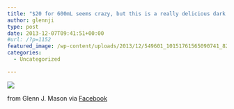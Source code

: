 ```yaml
---
title: "$20 for 600mL seems crazy, but this is a really delicious dark: xhocolate, roasted xhestnuts. And half way through & my lips are tingling!!"
author: glennji
type: post
date: 2013-12-07T09:41:51+00:00
#url: /?p=1152
featured_image: /wp-content/uploads/2013/12/549601_10151761565090741_824560151_n.jpg
categories:
  - Uncategorized

---
```

<div>
  <img src='/wp-content/uploads/2013/12/549601_10151761565090741_824560151_n.jpg' style='max-width:600px;' /></p> 
  
  <div>
    from Glenn J. Mason via <a href="https://www.facebook.com/photo.php?fbid=10151761565090741&#038;set=a.10151044406245741.427407.551785740&#038;type=1">Facebook</a>
  </div>
</div>
